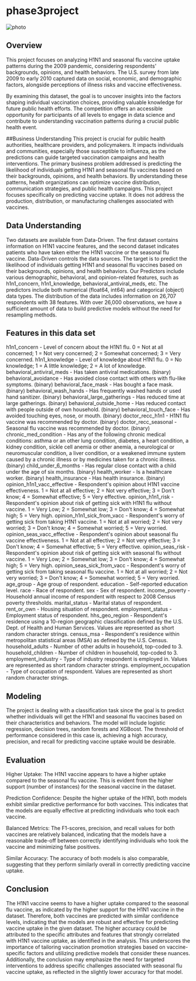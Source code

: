# phase3project
![photo](C:/Users/User/Downloads/vaccine.jpeg)

## Overview
This project focuses on analyzing H1N1 and seasonal flu vaccine uptake patterns during the 2009 pandemic, considering respondents' backgrounds, opinions, and health behaviors. The U.S. survey from late 2009 to early 2010 captured data on social, economic, and demographic factors, alongside perceptions of illness risks and vaccine effectiveness. 

By examining this dataset, the goal is to uncover insights into the factors shaping individual vaccination choices, providing valuable knowledge for future public health efforts. The competition offers an accessible opportunity for participants of all levels to engage in data science and contribute to understanding vaccination patterns during a crucial public health event.

##Business Understanding
This project is crucial for public health authorities, healthcare providers, and policymakers. It impacts individuals and communities, especially those susceptible to influenza, as the predictions can guide targeted vaccination campaigns and health interventions. The primary business problem addressed is predicting the likelihood of individuals getting H1N1 and seasonal flu vaccines based on their backgrounds, opinions, and health behaviors. By understanding these patterns, health organizations can optimize vaccine distribution, communication strategies, and public health campaigns. This project focuses specifically on predicting vaccine uptake. It does not address the production, distribution, or manufacturing challenges associated with vaccines.

## Data Understanding
Two datasets are available from Data-Driven. The first dataset contains information on H1N1 vaccine features, and the second dataset indicates patients who have taken either the H1N1 vaccine or the seasonal flu vaccine. Data-Driven controls the data sources. The target is to predict the likelihood of individuals getting H1N1 and seasonal flu vaccines based on their backgrounds, opinions, and health behaviors. Our Predictors include various demographic, behavioral, and opinion-related features, such as h1n1_concern, h1n1_knowledge, behavioral_antiviral_meds, etc. The predictors include both numerical (float64, int64) and categorical (object) data types. The distribution of the data includes information on 26,707 respondents with 38 features. With over 26,000 observations, we have a sufficient amount of data to build predictive models without the need for resampling methods.

## Features in this data set
h1n1_concern - Level of concern about the H1N1 flu.
0 = Not at all concerned; 1 = Not very concerned; 2 = Somewhat concerned; 3 = Very concerned.
h1n1_knowledge - Level of knowledge about H1N1 flu.
0 = No knowledge; 1 = A little knowledge; 2 = A lot of knowledge.
behavioral_antiviral_meds - Has taken antiviral medications. (binary)
behavioral_avoidance - Has avoided close contact with others with flu-like symptoms. (binary)
behavioral_face_mask - Has bought a face mask. (binary)
behavioral_wash_hands - Has frequently washed hands or used hand sanitizer. (binary)
behavioral_large_gatherings - Has reduced time at large gatherings. (binary)
behavioral_outside_home - Has reduced contact with people outside of own household. (binary)
behavioral_touch_face - Has avoided touching eyes, nose, or mouth. (binary)
doctor_recc_h1n1 - H1N1 flu vaccine was recommended by doctor. (binary)
doctor_recc_seasonal - Seasonal flu vaccine was recommended by doctor. (binary)
chronic_med_condition - Has any of the following chronic medical conditions: asthma or an other lung condition, diabetes, a heart condition, a kidney condition, sickle cell anemia or other anemia, a neurological or neuromuscular condition, a liver condition, or a weakened immune system caused by a chronic illness or by medicines taken for a chronic illness. (binary)
child_under_6_months - Has regular close contact with a child under the age of six months. (binary)
health_worker - Is a healthcare worker. (binary)
health_insurance - Has health insurance. (binary)
opinion_h1n1_vacc_effective - Respondent's opinion about H1N1 vaccine effectiveness.
1 = Not at all effective; 2 = Not very effective; 3 = Don't know; 4 = Somewhat effective; 5 = Very effective.
opinion_h1n1_risk - Respondent's opinion about risk of getting sick with H1N1 flu without vaccine.
1 = Very Low; 2 = Somewhat low; 3 = Don't know; 4 = Somewhat high; 5 = Very high.
opinion_h1n1_sick_from_vacc - Respondent's worry of getting sick from taking H1N1 vaccine.
1 = Not at all worried; 2 = Not very worried; 3 = Don't know; 4 = Somewhat worried; 5 = Very worried.
opinion_seas_vacc_effective - Respondent's opinion about seasonal flu vaccine effectiveness.
1 = Not at all effective; 2 = Not very effective; 3 = Don't know; 4 = Somewhat effective; 5 = Very effective.
opinion_seas_risk - Respondent's opinion about risk of getting sick with seasonal flu without vaccine.
1 = Very Low; 2 = Somewhat low; 3 = Don't know; 4 = Somewhat high; 5 = Very high.
opinion_seas_sick_from_vacc - Respondent's worry of getting sick from taking seasonal flu vaccine.
1 = Not at all worried; 2 = Not very worried; 3 = Don't know; 4 = Somewhat worried; 5 = Very worried.
age_group - Age group of respondent.
education - Self-reported education level.
race - Race of respondent.
sex - Sex of respondent.
income_poverty - Household annual income of respondent with respect to 2008 Census poverty thresholds.
marital_status - Marital status of respondent.
rent_or_own - Housing situation of respondent.
employment_status - Employment status of respondent.
hhs_geo_region - Respondent's residence using a 10-region geographic classification defined by the U.S. Dept. of Health and Human Services. Values are represented as short random character strings.
census_msa - Respondent's residence within metropolitan statistical areas (MSA) as defined by the U.S. Census.
household_adults - Number of other adults in household, top-coded to 3.
household_children - Number of children in household, top-coded to 3.
employment_industry - Type of industry respondent is employed in. Values are represented as short random character strings.
employment_occupation - Type of occupation of respondent. Values are represented as short random character strings.

## Modeling
The project is dealing with a classification task since the goal is to predict whether individuals will get the H1N1 and seasonal flu vaccines based on their characteristics and behaviors. The model will include logistic regression, decision trees, random forests and XGBoost. The threshold of performance considered in this case is, achieving a high accuracy, precision, and recall for predicting vaccine uptake would be desirable.

## Evaluation 
Higher Uptake: The H1N1 vaccine appears to have a higher uptake compared to the seasonal flu vaccine. This is evident from the higher support (number of instances) for the seasonal vaccine in the dataset.

Prediction Confidence: Despite the higher uptake of the H1N1, both models exhibit similar predictive performance for both vaccines. This indicates that the models are equally effective at predicting individuals who took each vaccine.

Balanced Metrics: The F1-scores, precision, and recall values for both vaccines are relatively balanced, indicating that the models have a reasonable trade-off between correctly identifying individuals who took the vaccine and minimizing false positives.

Similar Accuracy: The accuracy of both models is also comparable, suggesting that they perform similarly overall in correctly predicting vaccine uptake.

## Conclusion
The H1N1 vaccine seems to have a higher uptake compared to the seasonal flu vaccine, as indicated by the higher support for the H1N1 vaccine in the dataset. Therefore, both vaccines are predicted with similar confidence levels, indicating that the models are robust and effective for predicting vaccine uptake in the given dataset. The higher accuracy could be attributed to the specific attributes and features that strongly correlated with H1N1 vaccine uptake, as identified in the analysis. This underscores the importance of tailoring vaccination promotion strategies based on vaccine-specific factors and utilizing predictive models that consider these nuances. Additionally, the conclusion may emphasize the need for targeted interventions to address specific challenges associated with seasonal flu vaccine uptake, as reflected in the slightly lower accuracy for that model.





